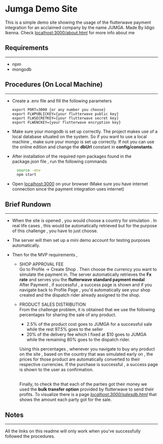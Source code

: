 # Jumga Demo Site

This is a simple demo site showing the usage of the flutterwave payment integration for an acclaimed company by the name JUMGA. Made By Idigo Ikenna. Check [localhost:3000/about.html](http://localhost:3000/about.html) for more info about me

## Requirements

---

- npm
- mongodb

## Procedures (On Local Machine)

---

- Create a .env file and fill the following parameters

  ```env
  export PORT=3000 {or any number you choose}
  export FLWPUBLICKEY={your flutterwave public key}
  export FLWSECRETKEY={your flutterwave secret key}
  export FLWENCKEY={your flutterwave encryption key}
  ```

- Make sure your mongodb is set up correctly. The project makes use of a local database situated on the system. So if you want to use a local machine , make sure your mongo is set up correctly. If not you can use the online edition and change the **dbUrl** constant in **config/constants**.

- After installation of the required npm packages found in the package.json file , run the following commands

  ```bash
    source -env
    npm start
  ```

- Open [localhost:3000](http://localhost:3000) on your browser (Make sure you have internet connection since the payment integration uses internet)

## Brief Rundown

---

- When the site is opened , you would choose a country for simulation . In real life cases , this would be automatically retrieved but for the purpose of this challenge , you have to just choose.

- The server will then set up a mini demo account for testing purposes automatically.

- Then for the MVP requirements ,

  - SHOP APPROVAL FEE <br>
    Go to Profile -> Create Shop . Then choose the currency you want to simulate the payment in. The server automatically retrieves the **Fx rate** and serves you the **flutterwave standard payment modal** <br>
    After Payment , if successful , a success page is shown and if you navigate back to Profile Page , you'd automatically see your shop created and the dispatch rider already assigned to the shop.

  - PRODUCT SALES DISTRIBUTION <br>
    From the challenge problem, it is obtained that we use the following percentages for sharing the sale of any product.

    - 2.5% of the product cost goes to JUMGA for a successful sale while the rest 97.5% goes to the seller
    - 20% of the delivery fee which I fixed at $10 goes to JUMGA while the remaining 80% goes to the dispatch rider.

    Using this percentages , whenever you navigate to buy any product on the site , based on the country that was simulated early on , the prices for those product are automatically converted to their respective currencies. If the purchase is successful , a success page is shown to the user as confirmation.  
     <br>

    Finally, to check the that each of the parties got their money we used the **bulk transfer option** provided by flutterwave to send their profits. To visualize there is a page _[localhost:3000/salesdb.html](http://localhost:3000/salesdb.html)_ that shows the amount each party got for the sale.

## Notes

---

All the links on this readme will only work when you've successfully followed the procedures.
